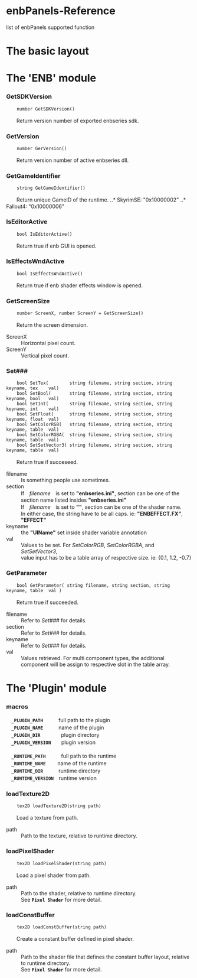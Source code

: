 # enbPanels-Reference
list of enbPanels supported function

# The basic layout


# The 'ENB' module
### GetSDKVersion
``` 
    number GetSDKVersion()
```
　　Return version number of exported enbseries sdk.

### GetVersion
``` 
    number GerVersion()
```
　　Return version number of active enbseries dll.

### GetGameIdentifier
``` 
    string GetGameIdentifier() 
```
　　Return unique GameID of the runtime.
..* SkyrimSE: "0x10000002"
..* Fallout4: "0x10000006"

### IsEditorActive
```
    bool IsEditorActive()
```
　　Return true if enb GUI is opened.
  
### IsEffectsWndActive
```
    bool IsEffectsWndActive()
```
　　Return true if enb shader effects window is opened.

### GetScreenSize
```
    number ScreenX, number ScreenY = GetScreenSize()
```
　　Return the screen dimension.
<dl>
  <dt>ScreenX</dt>
  <dd>Horizontal pixel count.</dd>

  <dt>ScreenY</dt>
  <dd>Vertical pixel count.</dd>
</dl>

### Set###
```
    bool SetTex(        string filename, string section, string keyname, tex    val)
    bool SetBool(       string filename, string section, string keyname, bool   val)
    bool SetInt(        string filename, string section, string keyname, int    val)
    bool SetFloat(      string filename, string section, string keyname, float  val)
    bool SetColorRGB(   string filename, string section, string keyname, table  val)
    bool SetColorRGBA(  string filename, string section, string keyname, table  val)
    bool SetSetVector3( string filename, string section, string keyname, table  val)
```
　　Return true if succeseed.
<dl>
  <dt>filename</dt>
  <dd>Is something people use sometimes.</dd>

  <dt>section</dt>
  <dd>If　<i>filename</i>　is set to <b>"enbseries.ini"</b>, section can be one of the section name listed insides <b>"enbseries.ini"</b><br>
  If　<i>filename</i>　is set to <b>""</b>, section can be one of the shader name.<br> 
  In either case, the string have to be all caps. ie: <b>"ENBEFFECT.FX"</b>, <b>"EFFECT"</b></dd>
  
  <dt>keyname</dt>
  <dd>the <b>"UIName"</b> set inside shader variable annotation</dd>
  
  <dt>val</dt>
  <dd>Values to be set. For <i>SetColorRGB</i>, <i>SetColorRGBA</i>, and <i>SetSetVector3</i>, <br>
    value input has to be a table array of respective size. ie: {0.1, 1.2, -0.7} </dd>
</dl>

### GetParameter
```
    bool GetParameter( string filename, string section, string keyname, table  val )
```
　　Return true if succeeded.
<dl>
  <dt>filename</dt>
  <dd>Refer to <i>Set###</i> for details.</dd>

  <dt>section</dt>
  <dd>Refer to <i>Set###</i> for details.</dd>
  
  <dt>keyname</dt>
  <dd>Refer to <i>Set###</i> for details.</dd>
  
  <dt>val</dt>
  <dd>Values retrieved. For multi component types, the additional component will be assign to respective slot in the table array.</dd>
</dl>

# The 'Plugin' module
### macros
<p>
　<b><code>_PLUGIN_PATH</code></b>　　　full path to the plugin<br>
　<b><code>_PLUGIN_NAME</code></b>　　　name of the plugin<br>
　<b><code>_PLUGIN_DIR</code></b>　　　　plugin directory<br>
　<b><code>_PLUGIN_VERSION</code></b>　　plugin version<br>
  <br>
　<b><code>_RUNTIME_PATH</code></b>　　　full path to the runtime<br>
　<b><code>_RUNTIME_NAME</code></b> 　　name of the runtime<br>
　<b><code>_RUNTIME_DIR</code></b>　　　runtime directory<br>
　<b><code>_RUNTIME_VERSION</code></b>　runtime version<br>
</p>

### loadTexture2D
```
    tex2D loadTexture2D(string path)
```
　　Load a texture from path. 
<dl>
  <dt>path</dt>
  <dd>Path to the texture, relative to runtime directory.</dd>
</dl>

### loadPixelShader
```
    tex2D loadPixelShader(string path)
```
　　Load a pixel shader from path. 
<dl>
  <dt>path</dt>
  <dd>Path to the shader, relative to runtime directory.<br> See <b><code>Pixel Shader</code></b> for more detail.</dd>
</dl>

### loadConstBuffer
```
    tex2D loadConstBuffer(string path)
```
　　Create a constant buffer defined in pixel shader.
<dl>
  <dt>path</dt>
  <dd>Path to the shader file that defines the constant buffer layout, relative to runtime directory.<br> See <b><code>Pixel Shader</code></b> for more detail.</dd>
</dl>
